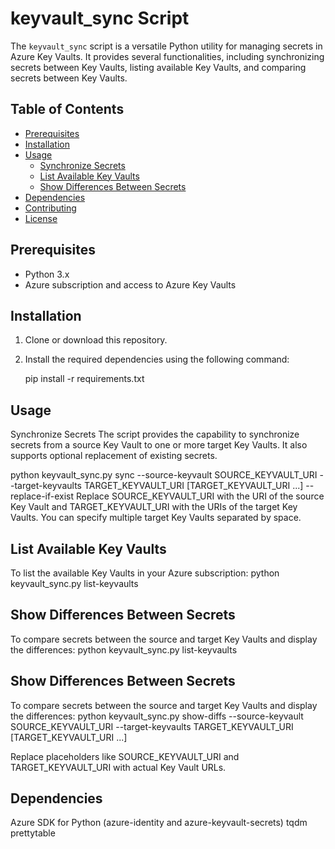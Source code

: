 # keyvault_sync Script

The `keyvault_sync` script is a versatile Python utility for managing secrets in Azure Key Vaults. It provides several functionalities, including synchronizing secrets between Key Vaults, listing available Key Vaults, and comparing secrets between Key Vaults.

## Table of Contents

- [Prerequisites](#prerequisites)
- [Installation](#installation)
- [Usage](#usage)
  - [Synchronize Secrets](#synchronize-secrets)
  - [List Available Key Vaults](#list-available-key-vaults)
  - [Show Differences Between Secrets](#show-differences-between-secrets)
- [Dependencies](#dependencies)
- [Contributing](#contributing)
- [License](#license)

## Prerequisites

- Python 3.x
- Azure subscription and access to Azure Key Vaults

## Installation

1. Clone or download this repository.

2. Install the required dependencies using the following command:

   pip install -r requirements.txt

## Usage
Synchronize Secrets
The script provides the capability to synchronize secrets from a source Key Vault to one or more target Key Vaults. It also supports optional replacement of existing secrets.

python keyvault_sync.py sync --source-keyvault SOURCE_KEYVAULT_URI --target-keyvaults TARGET_KEYVAULT_URI [TARGET_KEYVAULT_URI ...] --replace-if-exist
Replace SOURCE_KEYVAULT_URI with the URI of the source Key Vault and TARGET_KEYVAULT_URI with the URIs of the target Key Vaults. You can specify multiple target Key Vaults separated by space.


## List Available Key Vaults
To list the available Key Vaults in your Azure subscription:
python keyvault_sync.py list-keyvaults

## Show Differences Between Secrets
To compare secrets between the source and target Key Vaults and display the differences:
python keyvault_sync.py list-keyvaults

## Show Differences Between Secrets
To compare secrets between the source and target Key Vaults and display the differences:
python keyvault_sync.py show-diffs --source-keyvault SOURCE_KEYVAULT_URI --target-keyvaults TARGET_KEYVAULT_URI [TARGET_KEYVAULT_URI ...]

Replace placeholders like SOURCE_KEYVAULT_URI and TARGET_KEYVAULT_URI with actual Key Vault URLs.

## Dependencies
Azure SDK for Python (azure-identity and azure-keyvault-secrets)
tqdm
prettytable
